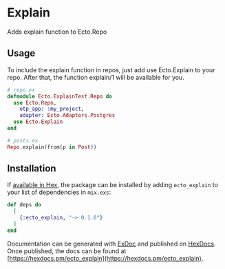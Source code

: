 # Explain

Adds explain function to Ecto.Repo

## Usage

To include the explain function in repos, just add use Ecto.Explain to your repo. After that, the function explain/1 will be available for you.

```elixir
# repo.ex
defmodule Ecto.ExplainTest.Repo do
  use Ecto.Repo, 
    otp_app: :my_project, 
    adapter: Ecto.Adapters.Postgres
  use Ecto.Explain
end

# posts.ex
Repo.explain(from(p in Post))
```


## Installation

If [available in Hex](https://hex.pm/docs/publish), the package can be installed
by adding `ecto_explain` to your list of dependencies in `mix.exs`:

```elixir
def deps do
  [
    {:ecto_explain, "~> 0.1.0"}
  ]
end
```

Documentation can be generated with [ExDoc](https://github.com/elixir-lang/ex_doc)
and published on [HexDocs](https://hexdocs.pm). Once published, the docs can
be found at [https://hexdocs.pm/ecto_explain](https://hexdocs.pm/ecto_explain).

